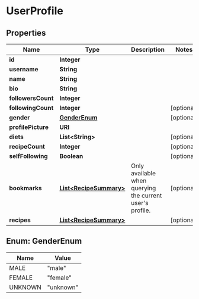 

# UserProfile


## Properties

| Name | Type | Description | Notes |
|------------ | ------------- | ------------- | -------------|
|**id** | **Integer** |  |  |
|**username** | **String** |  |  |
|**name** | **String** |  |  |
|**bio** | **String** |  |  |
|**followersCount** | **Integer** |  |  |
|**followingCount** | **Integer** |  |  [optional] |
|**gender** | [**GenderEnum**](#GenderEnum) |  |  [optional] |
|**profilePicture** | **URI** |  |  |
|**diets** | **List&lt;String&gt;** |  |  [optional] |
|**recipeCount** | **Integer** |  |  [optional] |
|**selfFollowing** | **Boolean** |  |  [optional] |
|**bookmarks** | [**List&lt;RecipeSummary&gt;**](RecipeSummary.md) | Only available when querying the current user&#39;s profile. |  [optional] |
|**recipes** | [**List&lt;RecipeSummary&gt;**](RecipeSummary.md) |  |  [optional] |



## Enum: GenderEnum

| Name | Value |
|---- | -----|
| MALE | &quot;male&quot; |
| FEMALE | &quot;female&quot; |
| UNKNOWN | &quot;unknown&quot; |



